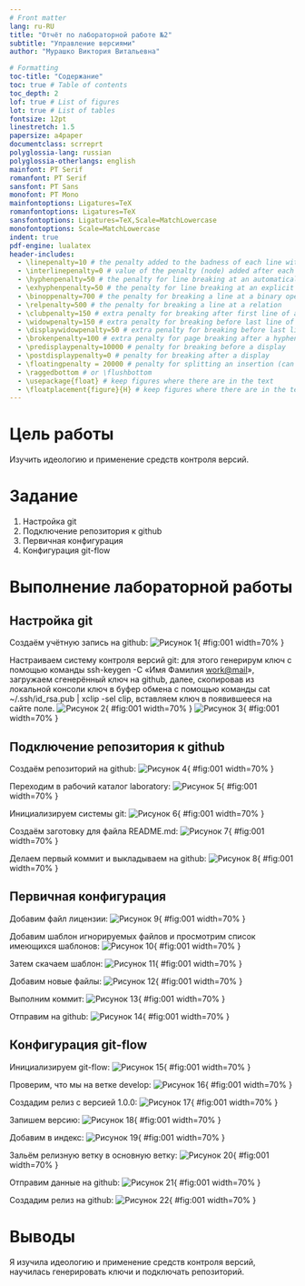 ```yaml
---
# Front matter
lang: ru-RU
title: "Отчёт по лабораторной работе №2"
subtitle: "Управление версиями"
author: "Мурашко Виктория Витальевна"

# Formatting
toc-title: "Содержание"
toc: true # Table of contents
toc_depth: 2
lof: true # List of figures
lot: true # List of tables
fontsize: 12pt
linestretch: 1.5
papersize: a4paper
documentclass: scrreprt
polyglossia-lang: russian
polyglossia-otherlangs: english
mainfont: PT Serif
romanfont: PT Serif
sansfont: PT Sans
monofont: PT Mono
mainfontoptions: Ligatures=TeX
romanfontoptions: Ligatures=TeX
sansfontoptions: Ligatures=TeX,Scale=MatchLowercase
monofontoptions: Scale=MatchLowercase
indent: true
pdf-engine: lualatex
header-includes:
  - \linepenalty=10 # the penalty added to the badness of each line within a paragraph (no associated penalty node) Increasing the value makes tex try to have fewer lines in the paragraph.
  - \interlinepenalty=0 # value of the penalty (node) added after each line of a paragraph.
  - \hyphenpenalty=50 # the penalty for line breaking at an automatically inserted hyphen
  - \exhyphenpenalty=50 # the penalty for line breaking at an explicit hyphen
  - \binoppenalty=700 # the penalty for breaking a line at a binary operator
  - \relpenalty=500 # the penalty for breaking a line at a relation
  - \clubpenalty=150 # extra penalty for breaking after first line of a paragraph
  - \widowpenalty=150 # extra penalty for breaking before last line of a paragraph
  - \displaywidowpenalty=50 # extra penalty for breaking before last line before a display math
  - \brokenpenalty=100 # extra penalty for page breaking after a hyphenated line
  - \predisplaypenalty=10000 # penalty for breaking before a display
  - \postdisplaypenalty=0 # penalty for breaking after a display
  - \floatingpenalty = 20000 # penalty for splitting an insertion (can only be split footnote in standard LaTeX)
  - \raggedbottom # or \flushbottom
  - \usepackage{float} # keep figures where there are in the text
  - \floatplacement{figure}{H} # keep figures where there are in the text
---
```


# Цель работы

Изучить идеологию и применение средств контроля версий.

# Задание

1. Настройка git
2. Подключение репозитория к github
3. Первичная конфигурация
4. Конфигурация git-flow


# Выполнение лабораторной работы

## Настройка git

Создаём учётную запись на github:
![Рисунок 1](image/01.png){ #fig:001 width=70% }

Настраиваем систему контроля версий git: для этого генерирум ключ с помощью команды ssh-keygen -C «Имя Фамилия <work@mail>», загружаем сгенерённый ключ на github, далее, скопировав из локальной консоли ключ в буфер обмена с помощью команды cat ~/.ssh/id_rsa.pub | xclip -sel clip, вставляем ключ в появившееся на сайте поле.
![Рисунок 2](image/02.png){ #fig:001 width=70% }
![Рисунок 3](image/03.jpg){ #fig:001 width=70% }

## Подключение репозитория к github

Создаём репозиторий на github:
![Рисунок 4](image/04.png){ #fig:001 width=70% }

Переходим в рабочий каталог laboratory:
![Рисунок 5](image/05.jpg){ #fig:001 width=70% }

Инициализируем системы git:
![Рисунок 6](image/06.png){ #fig:001 width=70% }

Создаём заготовку для файла README.md:
![Рисунок 7](image/07.png){ #fig:001 width=70% }

Делаем первый коммит и выкладываем на github:
![Рисунок 8](image/08.jpg){ #fig:001 width=70% }

## Первичная конфигурация

Добавим файл лицензии:
![Рисунок 9](image/09.png){ #fig:001 width=70% }

Добавим шаблон игнорируемых файлов и просмотрим список имеющихся шаблонов:
![Рисунок 10](image/10.jpg){ #fig:001 width=70% }

Затем скачаем шаблон:
![Рисунок 11](image/11.png){ #fig:001 width=70% }

Добавим новые файлы:
![Рисунок 12](image/12.png){ #fig:001 width=70% }

Выполним коммит:
![Рисунок 13](image/13.jpg){ #fig:001 width=70% }

Отправим на github:
![Рисунок 14](image/14.jpg){ #fig:001 width=70% }

## Конфигурация git-flow

Инициализируем git-flow:
![Рисунок 15](image/15.jpg){ #fig:001 width=70% }

Проверим, что мы на ветке develop:
![Рисунок 16](image/16.png){ #fig:001 width=70% }

Создадим релиз с версией 1.0.0:
![Рисунок 17](image/17.png){ #fig:001 width=70% }

Запишем версию:
![Рисунок 18](image/18.png){ #fig:001 width=70% }

Добавим в индекс:
![Рисунок 19](image/19.png){ #fig:001 width=70% }

Зальём релизную ветку в основную ветку:
![Рисунок 20](image/20.jpg){ #fig:001 width=70% }

Отправим данные на github:
![Рисунок 21](image/21.jpg){ #fig:001 width=70% }

Создадим релиз на github:
![Рисунок 22](image/22.png){ #fig:001 width=70% }

# Выводы

Я изучила идеологию и применение средств контроля версий, научилась генерировать ключи и подключать репозиторий.

